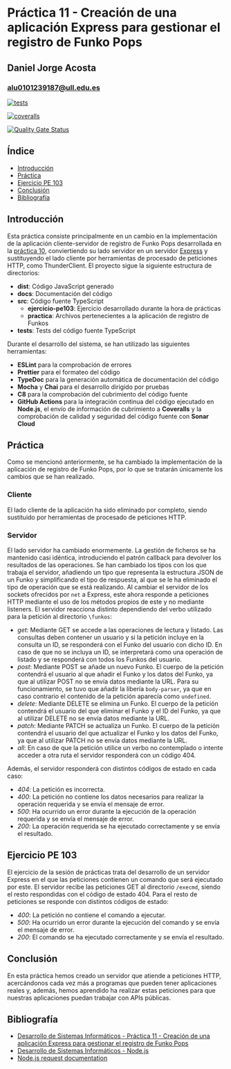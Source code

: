 # Práctica 11 - Creación de una aplicación Express para gestionar el registro de Funko Pops

## Daniel Jorge Acosta

### alu0101239187@ull.edu.es

[![tests](https://github.com/alu0101239187/dsi-template/actions/workflows/node.js.yml/badge.svg)](https://github.com/alu0101239187/dsi-template/actions/workflows/node.js.yml)

[![coveralls](https://github.com/alu0101239187/dsi-template/actions/workflows/coveralls.yml/badge.svg)](https://github.com/alu0101239187/dsi-template/actions/workflows/coveralls.yml)

[![Quality Gate Status](https://sonarcloud.io/api/project_badges/measure?project=alu0101239187_dsi-template&metric=alert_status)](https://sonarcloud.io/summary/new_code?id=alu0101239187_dsi-template)

## Índice

- [Introducción](https://ull-esit-inf-dsi-2223.github.io/ull-esit-inf-dsi-22-23-prct11-http-express-funko-app-alu0101239187/#introducción)
- [Práctica](https://ull-esit-inf-dsi-2223.github.io/ull-esit-inf-dsi-22-23-prct11-http-express-funko-app-alu0101239187/#práctica)
- [Ejercicio PE 103](https://ull-esit-inf-dsi-2223.github.io/ull-esit-inf-dsi-22-23-prct11-http-express-funko-app-alu0101239187/#ejercicio-pe-103)
- [Conclusión](https://ull-esit-inf-dsi-2223.github.io/ull-esit-inf-dsi-22-23-prct11-http-express-funko-app-alu0101239187/#conclusión)
- [Bibliografía](https://ull-esit-inf-dsi-2223.github.io/ull-esit-inf-dsi-22-23-prct11-http-express-funko-app-alu0101239187/#bibliografía)

## Introducción

Esta práctica consiste principalmente en un cambio en la implementación de la aplicación cliente-servidor de registro de Funko Pops desarrollada en la [práctica 10](https://github.com/ULL-ESIT-INF-DSI-2223/ull-esit-inf-dsi-22-23-prct10-fs-proc-sockets-funko-app-alu0101239187.git), conviertiendo su lado servidor en un servidor [Express](https://expressjs.com) y sustituyendo el lado cliente por herramientas de procesado de peticiones HTTP, como ThunderClient. El proyecto sigue la siguiente estructura de directorios:

- **dist**: Código JavaScript generado
- **docs**: Documentación del código
- **src**: Código fuente TypeScript
  - **ejercicio-pe103**: Ejercicio desarrollado durante la hora de prácticas
  - **practica**: Archivos pertenecientes a la aplicación de registro de Funkos
- **tests**: Tests del código fuente TypeScript

Durante el desarrollo del sistema, se han utilizado las siguientes herramientas:

- **ESLint** para la comprobación de errores
- **Prettier** para el formateo del código
- **TypeDoc** para la generación automática de documentación del código
- **Mocha** y **Chai** para el desarrollo dirigido por pruebas
- **C8** para la comprobación del cubrimiento del código fuente
- **GitHub Actions** para la integración continua del código ejecutado en **Node.js**, el envío de información de cubrimiento a **Coveralls** y la comprobación de calidad y seguridad del código fuente con **Sonar Cloud**

## Práctica

Como se mencionó anteriormente, se ha cambiado la implementación de la aplicación de registro de Funko Pops, por lo que se tratarán únicamente los cambios que se han realizado.

### Cliente

El lado cliente de la aplicación ha sido eliminado por completo, siendo sustituido por herramientas de procesado de peticiones HTTP.

### Servidor

El lado servidor ha cambiado enormemente. La gestión de ficheros se ha mantenido casi idéntica, introduciendo el patrón callback para devolver los resultados de las operaciones. Se han cambiado los tipos con los que trabaja el servidor, añadiendo un tipo que representa la estructura JSON de un Funko y simplificando el tipo de respuesta, al que se le ha eliminado el tipo de operación que se está realizando. Al cambiar el servidor de los sockets ofrecidos por `net` a Express, este ahora responde a peticiones HTTP mediante el uso de los métodos propios de este y no mediante listeners. El servidor reacciona distinto dependiendo del verbo utilizado para la petición al directorio `\funkos`:

- *get*: Mediante GET se accede a las operaciones de lectura y listado. Las consultas deben contener un usuario y si la petición incluye en la consulta un ID, se responderá con el Funko del usuario con dicho ID. En caso de que no se incluya un ID, se interpretará como una operación de listado y se responderá con todos los Funkos del usuario.
- *post*: Mediante POST se añade un nuevo Funko. El cuerpo de la petición contendrá el usuario al que añadir el Funko y los datos del Funko, ya que al utilizar POST no se envía datos mediante la URL. Para su funcionamiento, se tuvo que añadir la libería `body-parser`, ya que en caso contrario el contenido de la petición aparecía como `undefined`.
- *delete*: Mediante DELETE se elimina un Funko. El cuerpo de la petición contendrá el usuario del que eliminar el Funko y el ID del Funko, ya que al utilizar DELETE no se envía datos mediante la URL.
- *patch*: Mediante PATCH se actualiza un Funko. El cuerpo de la petición contendrá el usuario del que actualizar el Funko y los datos del Funko, ya que al utilizar PATCH no se envía datos mediante la URL.
- *all*: En caso de que la petición utilice un verbo no contemplado o intente acceder a otra ruta el servidor responderá con un código 404.

Además, el servidor responderá con distintos códigos de estado en cada caso:

- *404*: La petición es incorrecta.
- *400*: La petición no contiene los datos necesarios para realizar la operación requerida y se envía el mensaje de error.
- *500*: Ha ocurrido un error durante la ejecución de la operación requerida y se envía el mensaje de error.
- *200*: La operación requerida se ha ejecutado correctamente y se envía el resultado.

## Ejercicio PE 103

El ejercicio de la sesión de prácticas trata del desarrollo de un servidor Express en el que las peticiones contienen un comando que será ejecutado por este. El servidor recibe las peticiones GET al directorio `/execmd`, siendo el resto respondidas con el código de estado 404. Para el resto de peticiones se responde con distintos códigos de estado:

- *400*: La petición no contiene el comando a ejecutar.
- *500*: Ha ocurrido un error durante la ejecución del comando y se envía el mensaje de error.
- *200*: El comando se ha ejecutado correctamente y se envía el resultado.

## Conclusión

En esta práctica hemos creado un servidor que atiende a peticiones HTTP, acercándonos cada vez más a programas que pueden tener aplicaciones reales y, además, hemos aprendido ha realizar estas peticiones para que nuestras aplicaciones puedan trabajar con APIs públicas.

## Bibliografía

- [Desarrollo de Sistemas Informáticos - Práctica 11 - Creación de una aplicación Express para gestionar el registro de Funko Pops](https://ull-esit-inf-dsi-2223.github.io/prct11-http-express-funko-app/)
- [Desarrollo de Sistemas Informáticos - Node.js](https://ull-esit-inf-dsi-2223.github.io/nodejs-theory/)
- [Node.js request documentation](https://www.npmjs.com/package/request)